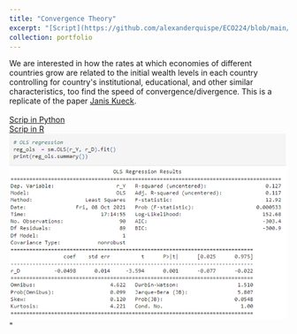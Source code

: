 ```yaml
---
title: "Convergence Theory"
excerpt: "[Script](https://github.com/alexanderquispe/ECO224/blob/main/Labs/replication_4/Grupo4_Lab4_Python.ipynb): Using double lasso for convergence theory."
collection: portfolio
---
```

We are interested in how the rates at which economies of different countries grow are related to the initial wealth levels in each country controlling for country's institutional, educational, and other similar characteristics, too find the speed of convergence/divergence. This is a replicate of the paper [Janis Kueck](https://www.kaggle.com/janniskueck/double-lasso-for-the-convergence-hypothesis?scriptVersionId=68854111).  
<br>
[Scrip in Python](https://github.com/KatiuskaOlivera/KatiuskaOlivera.github.io/blob/master/files/Mapas%20de%20calor%20.ipynb)
<br>
[Scrip in R](https://github.com/alexanderquispe/ECO224/blob/main/Labs/replication_4/Grupo4_lab4_R_1.ipynb)
<br/><img src='/images/regression.png'>"
